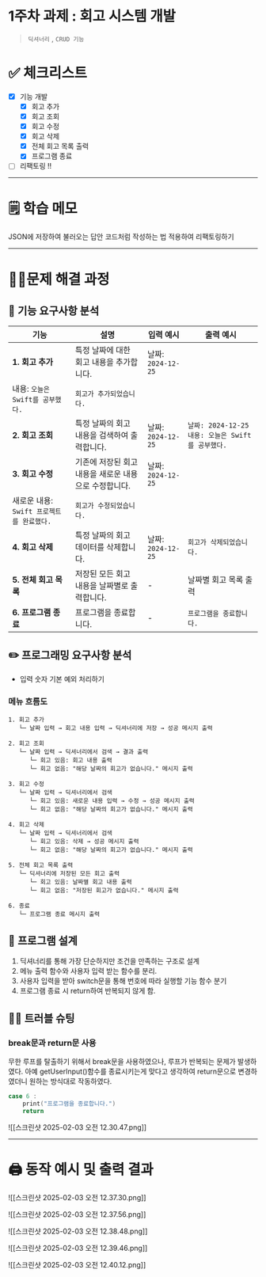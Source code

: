 # 1주차 과제 : 회고 시스템 개발

> `딕셔너리` , `CRUD 기능`

# **✅ 체크리스트**

- [x] 기능 개발
    - [x] 회고 추가
    - [x] 회고 조회
    - [x] 회고 수정
    - [x] 회고 삭제
    - [x] 전체 회고 목록 출력
    - [x] 프로그램 종료
- [ ] 리팩토링 !!

---

# **🗒️ 학습 메모**

JSON에 저장하여 불러오는 답안 코드처럼 작성하는 법 적용하여 리팩토링하기

---

# **🏃‍♂️문제 해결 과정**

## 🔎 기능 요구사항 분석

|기능|설명|입력 예시|출력 예시|
|---|---|---|---|
|**1. 회고 추가**|특정 날짜에 대한 회고 내용을 추가합니다.|날짜: `2024-12-25`||
|내용: `오늘은 Swift를 공부했다.`|`회고가 추가되었습니다.`|||
|**2. 회고 조회**|특정 날짜의 회고 내용을 검색하여 출력합니다.|날짜: `2024-12-25`|`날짜: 2024-12-25` `내용: 오늘은 Swift를 공부했다.`|
|**3. 회고 수정**|기존에 저장된 회고 내용을 새로운 내용으로 수정합니다.|날짜: `2024-12-25`||
|새로운 내용: `Swift 프로젝트를 완료했다.`|`회고가 수정되었습니다.`|||
|**4. 회고 삭제**|특정 날짜의 회고 데이터를 삭제합니다.|날짜: `2024-12-25`|`회고가 삭제되었습니다.`|
|**5. 전체 회고 목록**|저장된 모든 회고 내용을 날짜별로 출력합니다.|-|날짜별 회고 목록 출력|
|**6. 프로그램 종료**|프로그램을 종료합니다.|-|`프로그램을 종료합니다.`|

## ✏️ 프로그래밍 요구사항 분석

- 입력 숫자 기본 예외 처리하기

### 메뉴 흐름도

```
1. 회고 추가
   └─ 날짜 입력 → 회고 내용 입력 → 딕셔너리에 저장 → 성공 메시지 출력

2. 회고 조회
   └─ 날짜 입력 → 딕셔너리에서 검색 → 결과 출력
      └─ 회고 있음: 회고 내용 출력
      └─ 회고 없음: "해당 날짜의 회고가 없습니다." 메시지 출력

3. 회고 수정
   └─ 날짜 입력 → 딕셔너리에서 검색
      └─ 회고 있음: 새로운 내용 입력 → 수정 → 성공 메시지 출력
      └─ 회고 없음: "해당 날짜의 회고가 없습니다." 메시지 출력

4. 회고 삭제
   └─ 날짜 입력 → 딕셔너리에서 검색
      └─ 회고 있음: 삭제 → 성공 메시지 출력
      └─ 회고 없음: "해당 날짜의 회고가 없습니다." 메시지 출력

5. 전체 회고 목록 출력
   └─ 딕셔너리에 저장된 모든 회고 출력
      └─ 회고 있음: 날짜별 회고 내용 출력
      └─ 회고 없음: "저장된 회고가 없습니다." 메시지 출력

6. 종료
   └─ 프로그램 종료 메시지 출력

```

## **🎨 프로그램** 설계

1. 딕셔너리를 통해 가장 단순하지만 조건을 만족하는 구조로 설계
2. 메뉴 출력 함수와 사용자 입력 받는 함수를 분리.
3. 사용자 입력을 받아 switch문을 통해 번호에 따라 실행할 기능 함수 분기
4. 프로그램 종료 시 return하여 반복되지 않게 함.

## **👩‍💻** 트러블 슈팅

### break문과 return문 사용

무한 루프를 탈출하기 위해서 break문을 사용하였으나, 루프가 반복되는 문제가 발생하였다. 아예 getUserInput()함수를 종료시키는게 맞다고 생각하여 return문으로 변경하였더니 원하는 방식대로 작동하였다.

```swift
case 6 :
	print("프로그램을 종료합니다.")
	return
```

![[스크린샷 2025-02-03 오전 12.30.47.png]]

---

# **🖨️ 동작 예시 및 출력 결과**
![[스크린샷 2025-02-03 오전 12.37.30.png]]

![[스크린샷 2025-02-03 오전 12.37.56.png]]

![[스크린샷 2025-02-03 오전 12.38.48.png]]

![[스크린샷 2025-02-03 오전 12.39.46.png]]

![[스크린샷 2025-02-03 오전 12.40.12.png]]